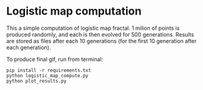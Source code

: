 # Logistic map computation

This a simple computation of logistic map fractal.
1 milion of points is produced randomly, and each is then evolved for 500 generations.
Results are stored as files after each 10 generations (for the first 10 generation after each generation).

To produce final gif, run from terminal:

```
pip install -r requirements.txt
python logistic_map_compute.py
python plot_results.py
```